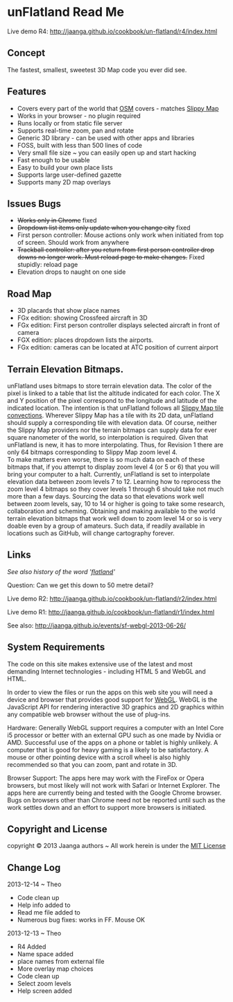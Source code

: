 unFlatland Read Me
==================

Live demo R4: http://jaanga.github.io/cookbook/un-flatland/r4/index.html  

## Concept
The fastest, smallest, sweetest 3D Map code you ever did see.

## Features

* Covers every part of the world that [OSM]( http://www.openstreetmap.org/ ) covers - matches [Slippy Map]( http://wiki.openstreetmap.org/wiki/Slippy_Map )
* Works in your browser  - no plugin required
* Runs locally or from static file server
* Supports real-time zoom, pan and rotate
* Generic 3D library - can be used with other apps and libraries
* FOSS, built with less than 500 lines of code
* Very small file size ~ you can easily open up and start hacking
* Fast enough to be usable
* Easy to build your own place lists
* Supports large user-defined gazette
* Supports many 2D map overlays


## Issues Bugs

* <s>Works only in Chrome</s> fixed
* <s>Dropdown list items only update when you change city</s> fixed
* First person controller: Mouse actions only work when initiated from top of screen. Should work from anywhere
* <s>Trackball controller: after you return from first person controller drop downs no longer work. Must reload page to make changes.</s> Fixed stupidly: reload page
* Elevation drops to naught on one side

## Road Map

* 3D placards that show place names
* FGx edition: showing Crossfeed aircraft in 3D
* FGx edition: First person controller displays selected aircraft in front of camera
* FGX edition: places dropdown lists the airports. 
* FGx edition: cameras can be located at ATC position of current airport

## Terrain Elevation Bitmaps.

unFlatland uses bitmaps to store terrain elevation data. The color of the pixel is linked to a table that list the altitude indicated for each color.
The X and Y position of the pixel correspond to the longitude and latitude of the indicated location.
The intention is that unFlatland follows all [Slippy Map tile convections]( http://wiki.openstreetmap.org/wiki/Slippy_map_tilenames).
Wherever Slippy Map has a tile with its 2D data, unFlatland should supply a corresponding tile with elevation data.
Of course, neither the Slippy Map providers nor the terrain bitmaps can supply data for ever square nanometer of the world, so interpolation is required.
Given that unFlatland is new, it has to more interpolating.
Thus, for Revision 1 there are only 64 bitmaps corresponding to Slippy Map zoom level 4.  
To make matters even worse, there is so much data on each of these bitmaps that, if you attempt to display zoom level 4 (or 5 or 6) that you will bring your computer to a halt.
Currently, unFlatland is set to interpolate elevation data between zoom levels 7 to 12.
Learning how to reprocess the zoom level 4 bitmaps so they cover levels 1 through 6 should take not much more than a few days.
Sourcing the data so that elevations work well between zoom levels, say, 10 to 14 or higher is going to take some research, collaboration and scheming.
Obtaining and making available to the world terrain elevation bitmaps that work well down to zoom level 14 or so is very doable even by a group of amateurs.
Such data, if readily available in locations such as GitHub, will change cartography forever.


## Links

_See also history of the word '[flatland](http://en.wikipedia.org/wiki/Flatland)'_

Question: Can we get this down to 50 metre detail?  

Live demo R2: http://jaanga.github.io/cookbook/un-flatland/r2/index.html  

Live demo  R1: http://jaanga.github.io/cookbook/un-flatland/r1/index.html  

See also: http://jaanga.github.io/events/sf-webgl-2013-06-26/  


## System Requirements

The code on this site makes extensive use of the latest and most demanding Internet technologies - including HTML 5 and WebGL and HTML.

In order to view the files or run the apps on this web site you will need a device and browser that provides good support for [WebGL](http://get.webgl.org/).
WebGL is the JavaScript API for rendering interactive 3D graphics and 2D graphics within any compatible web browser without the use of plug-ins. 

Hardware: Generally WebGL support requires a computer with an Intel Core i5 processor or better with an external GPU such as one made by Nvidia or AMD. 
Successful use of the apps on a phone or tablet is highly unlikely. A computer that is good for heavy gaming is a likely to be satisfactory.
A mouse or other pointing device with a scroll wheel is also highly recommended so that you can zoom, pant and rotate in 3D.

Browser Support: The apps here may work with the FireFox or Opera browsers, but most likely will not work with Safari or Internet Explorer. 
The apps here are currently being and tested with the Google Chrome browser. 
Bugs on browsers other than Chrome need not be reported until such as the work settles down and an effort to support more browsers is initiated.


## Copyright and License
copyright &copy; 2013 Jaanga authors ~ All work herein is under the [MIT License](http://jaanga.github.io/libs/jaanga-copyright-and-mit-license.md)


## Change Log

2013-12-14 ~ Theo

* Code clean up
* Help info added to
* Read me file added to
* Numerous bug fixes: works in FF. Mouse OK


2013-12-13 ~ Theo

* R4 Added
* Name space added
* place names from external file
* More overlay map choices
* Code clean up
* Select zoom levels
* Help screen added

